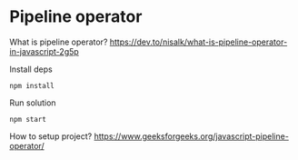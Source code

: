 # Pipeline operator

What is pipeline operator?
https://dev.to/nisalk/what-is-pipeline-operator-in-javascript-2g5p

Install deps
```
npm install
```

Run solution

```
npm start
```

How to setup project?
https://www.geeksforgeeks.org/javascript-pipeline-operator/


